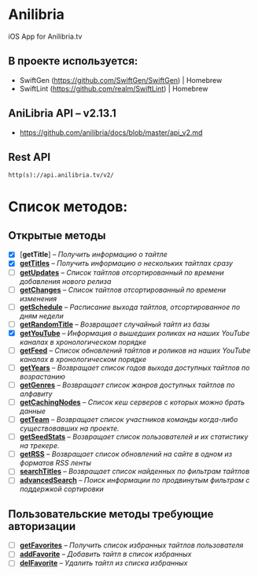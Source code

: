 # Anilibria
iOS App for Anilibria.tv 

## В проекте используется:
- SwiftGen (https://github.com/SwiftGen/SwiftGen) | Homebrew
- SwiftLint (https://github.com/realm/SwiftLint) | Homebrew

## AniLibria API – v2.13.1
- https://github.com/anilibria/docs/blob/master/api_v2.md

## Rest API
```
http(s)://api.anilibria.tv/v2/
```

# Список методов:

## Открытые методы
- [x] [**getTitle**] – *Получить информацию о тайтле*
- [x] [**getTitles**](#-gettitles) – *Получить информацию о нескольких тайтлах сразу*
- [ ] [**getUpdates**](#-getupdates) – *Список тайтлов отсортированный по времени добавления нового релиза*
- [ ] [**getChanges**](#-getchanges) – *Список тайтлов отсортированный по времени изменения*
- [ ] [**getSchedule**](#-getschedule) – *Расписание выхода тайтлов, отсортированное по дням недели*
- [ ] [**getRandomTitle**](#-getrandomtitle) – *Возвращает случайный тайтл из базы*
- [x] [**getYouTube**](#-getyoutube) – *Информация о вышедших роликах на наших YouTube каналах в хронологическом порядке*
- [ ] [**getFeed**](#-getfeed) – *Список обновлений тайтлов и роликов на наших YouTube каналах в хронологическом порядке*
- [ ] [**getYears**](#-getyears) – *Возвращает список годов выхода доступных тайтлов по возрастанию*
- [ ] [**getGenres**](#-getgenres) – *Возвращает список жанров доступных тайтлов по алфавиту*
- [ ] [**getCachingNodes**](#-getcachingnodes) – *Список кеш серверов с которых можно брать данные*
- [ ] [**getTeam**](#-getteam) – *Возвращает список участников команды когда-либо существовавших на проекте.*
- [ ] [**getSeedStats**](#-getseedstats) – *Возвращает список пользователей и их статистику на трекере.*
- [ ] [**getRSS**](#-getrss) – *Возвращает список обновлений на сайте в одном из форматов RSS ленты*
- [ ] [**searchTitles**](#-searchtitles) – *Возвращает список найденных по фильтрам тайтлов*
- [ ] [**advancedSearch**](#-advancedsearch) – *Поиск информации по продвинутым фильтрам с поддержкой сортировки*

## Пользовательские методы требующие авторизации
- [ ] [**getFavorites**](#-getfavorites) – *Получить список избранных тайтлов пользователя*
- [ ] [**addFavorite**](#-addfavorite) – *Добавить тайтл в список избранных*
- [ ] [**delFavorite**](#-delfavorite) – *Удалить тайтл из списка избранных*
